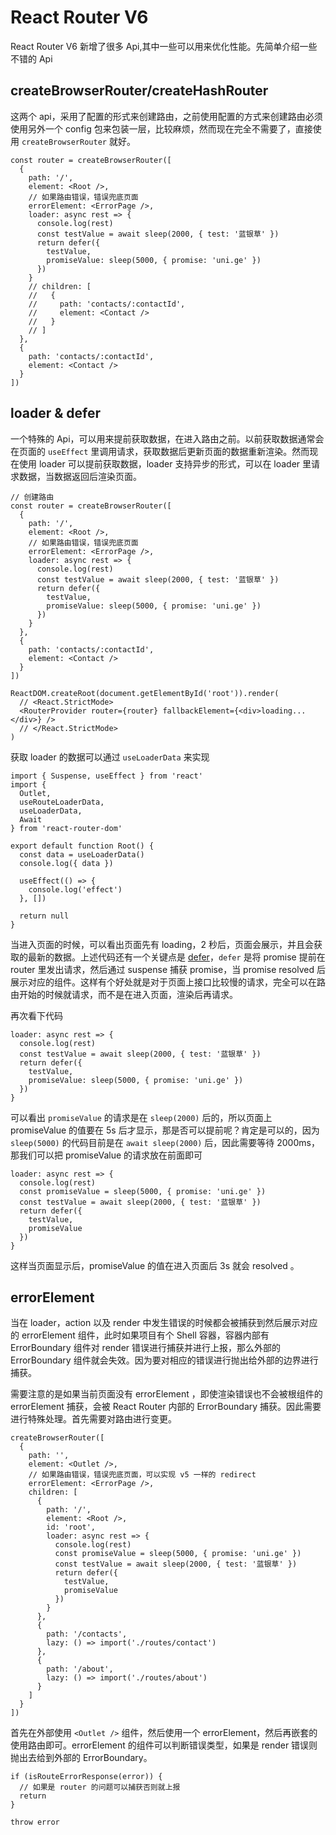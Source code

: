 # React Router V6

React Router V6 新增了很多 Api,其中一些可以用来优化性能。先简单介绍一些不错的 Api

## createBrowserRouter/createHashRouter

这两个 api，采用了配置的形式来创建路由，之前使用配置的方式来创建路由必须使用另外一个 config 包来包装一层，比较麻烦，然而现在完全不需要了，直接使用 `createBrowserRouter` 就好。

```tsx
const router = createBrowserRouter([
  {
    path: '/',
    element: <Root />,
    // 如果路由错误，错误兜底页面
    errorElement: <ErrorPage />,
    loader: async rest => {
      console.log(rest)
      const testValue = await sleep(2000, { test: '蓝银草' })
      return defer({
        testValue,
        promiseValue: sleep(5000, { promise: 'uni.ge' })
      })
    }
    // children: [
    //   {
    //     path: 'contacts/:contactId',
    //     element: <Contact />
    //   }
    // ]
  },
  {
    path: 'contacts/:contactId',
    element: <Contact />
  }
])
```

## loader & defer

一个特殊的 Api，可以用来提前获取数据，在进入路由之前。以前获取数据通常会在页面的 `useEffect` 里调用请求，获取数据后更新页面的数据重新渲染。然而现在使用 loader 可以提前获取数据，loader 支持异步的形式，可以在 loader 里请求数据，当数据返回后渲染页面。

```tsx
// 创建路由
const router = createBrowserRouter([
  {
    path: '/',
    element: <Root />,
    // 如果路由错误，错误兜底页面
    errorElement: <ErrorPage />,
    loader: async rest => {
      console.log(rest)
      const testValue = await sleep(2000, { test: '蓝银草' })
      return defer({
        testValue,
        promiseValue: sleep(5000, { promise: 'uni.ge' })
      })
    }
  },
  {
    path: 'contacts/:contactId',
    element: <Contact />
  }
])

ReactDOM.createRoot(document.getElementById('root')).render(
  // <React.StrictMode>
  <RouterProvider router={router} fallbackElement={<div>loading...</div>} />
  // </React.StrictMode>
)
```

获取 loader 的数据可以通过 `useLoaderData` 来实现

```tsx
import { Suspense, useEffect } from 'react'
import {
  Outlet,
  useRouteLoaderData,
  useLoaderData,
  Await
} from 'react-router-dom'

export default function Root() {
  const data = useLoaderData()
  console.log({ data })

  useEffect(() => {
    console.log('effect')
  }, [])

  return null
}
```

当进入页面的时候，可以看出页面先有 loading，2 秒后，页面会展示，并且会获取的最新的数据。上述代码还有一个关键点是 [defer](https://reactrouter.com/en/main/utils/defer)，`defer` 是将 promise 提前在 router 里发出请求，然后通过 suspense 捕获 promise，当 promise resolved 后展示对应的组件。这样有个好处就是对于页面上接口比较慢的请求，完全可以在路由开始的时候就请求，而不是在进入页面，渲染后再请求。

再次看下代码

```tsx
loader: async rest => {
  console.log(rest)
  const testValue = await sleep(2000, { test: '蓝银草' })
  return defer({
    testValue,
    promiseValue: sleep(5000, { promise: 'uni.ge' })
  })
}
```

可以看出 `promiseValue` 的请求是在 `sleep(2000)` 后的，所以页面上 promiseValue 的值要在 5s 后才显示，那是否可以提前呢？肯定是可以的，因为 `sleep(5000)` 的代码目前是在 `await sleep(2000)` 后，因此需要等待 2000ms，那我们可以把 promiseValue 的请求放在前面即可

```tsx
loader: async rest => {
  console.log(rest)
  const promiseValue = sleep(5000, { promise: 'uni.ge' })
  const testValue = await sleep(2000, { test: '蓝银草' })
  return defer({
    testValue,
    promiseValue
  })
}
```

这样当页面显示后，promiseValue 的值在进入页面后 3s 就会 resolved 。

## errorElement

当在 loader，action 以及 render 中发生错误的时候都会被捕获到然后展示对应的 errorElement 组件，此时如果项目有个 Shell 容器，容器内部有 ErrorBoundary 组件对 render 错误进行捕获并进行上报，那么外部的 ErrorBoundary 组件就会失效。因为要对相应的错误进行抛出给外部的边界进行捕获。

需要注意的是如果当前页面没有 errorElement ，即使渲染错误也不会被根组件的 errorElement 捕获，会被 React Router 内部的 ErrorBoundary 捕获。因此需要进行特殊处理。首先需要对路由进行变更。

```tsx
createBrowserRouter([
  {
    path: '',
    element: <Outlet />,
    // 如果路由错误，错误兜底页面，可以实现 v5 一样的 redirect
    errorElement: <ErrorPage />,
    children: [
      {
        path: '/',
        element: <Root />,
        id: 'root',
        loader: async rest => {
          console.log(rest)
          const promiseValue = sleep(5000, { promise: 'uni.ge' })
          const testValue = await sleep(2000, { test: '蓝银草' })
          return defer({
            testValue,
            promiseValue
          })
        }
      },
      {
        path: '/contacts',
        lazy: () => import('./routes/contact')
      },
      {
        path: '/about',
        lazy: () => import('./routes/about')
      }
    ]
  }
])
```

首先在外部使用 `<Outlet />` 组件，然后使用一个 errorElement，然后再嵌套的使用路由即可。errorElement 的组件可以判断错误类型，如果是 render 错误则抛出去给到外部的 ErrorBoundary。

```tsx
if (isRouteErrorResponse(error)) {
  // 如果是 router 的问题可以捕获否则就上报
  return
}

throw error
```
